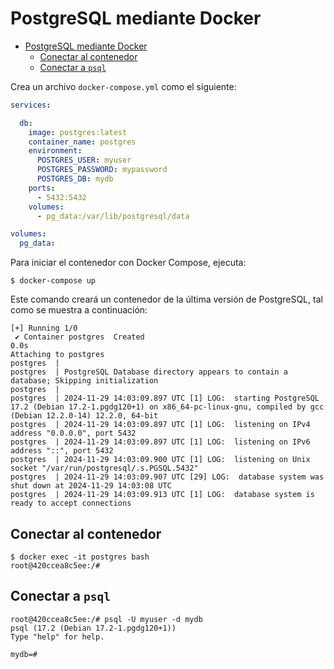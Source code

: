# PostgreSQL mediante Docker

- [PostgreSQL mediante Docker](#postgresql-mediante-docker)
  - [Conectar al contenedor](#conectar-al-contenedor)
  - [Conectar a `psql`](#conectar-a-psql)

Crea un archivo `docker-compose.yml` como el siguiente:

```yaml
services:

  db:
    image: postgres:latest
    container_name: postgres
    environment:
      POSTGRES_USER: myuser
      POSTGRES_PASSWORD: mypassword
      POSTGRES_DB: mydb
    ports:
      - 5432:5432
    volumes:
      - pg_data:/var/lib/postgresql/data

volumes:
  pg_data:
```

Para iniciar el contenedor con Docker Compose, ejecuta:

```shell
$ docker-compose up
```

Este comando creará un contenedor de la última versión de PostgreSQL, tal como se muestra a continuación:
```
[+] Running 1/0
 ✔ Container postgres  Created                                                                                                                                                                         0.0s 
Attaching to postgres
postgres  | 
postgres  | PostgreSQL Database directory appears to contain a database; Skipping initialization
postgres  | 
postgres  | 2024-11-29 14:03:09.897 UTC [1] LOG:  starting PostgreSQL 17.2 (Debian 17.2-1.pgdg120+1) on x86_64-pc-linux-gnu, compiled by gcc (Debian 12.2.0-14) 12.2.0, 64-bit
postgres  | 2024-11-29 14:03:09.897 UTC [1] LOG:  listening on IPv4 address "0.0.0.0", port 5432
postgres  | 2024-11-29 14:03:09.897 UTC [1] LOG:  listening on IPv6 address "::", port 5432
postgres  | 2024-11-29 14:03:09.900 UTC [1] LOG:  listening on Unix socket "/var/run/postgresql/.s.PGSQL.5432"
postgres  | 2024-11-29 14:03:09.907 UTC [29] LOG:  database system was shut down at 2024-11-29 14:03:08 UTC
postgres  | 2024-11-29 14:03:09.913 UTC [1] LOG:  database system is ready to accept connections
```

## Conectar al contenedor

```shell
$ docker exec -it postgres bash
root@420ccea8c5ee:/# 
```

## Conectar a `psql`

```
root@420ccea8c5ee:/# psql -U myuser -d mydb
psql (17.2 (Debian 17.2-1.pgdg120+1))
Type "help" for help.

mydb=# 
```